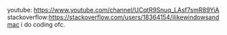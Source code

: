 youtube: https://www.youtube.com/channel/UCqtR9Snuq_LAsf7smR89YiA
stackoverflow:https://stackoverflow.com/users/18364154/ilikewindowsandmac
i do coding ofc.
